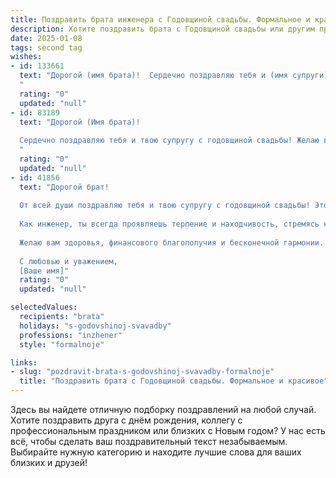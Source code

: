 ```yaml
---
title: Поздравить брата инженера с Годовщиной свадьбы. Формальное и красивое
description: Хотите поздравить брата с Годовщиной свадьбы или другим праздником? Наш ИИ создаст незабываемое поздравление, а вы обязательно выделитесь среди других.  
date: 2025-01-08
tags: second tag
wishes:
- id: 133661
  text: "Дорогой (имя брата)!  Сердечно поздравляю тебя и (имя супруги) с годовщиной свадьбы!  Желаю вам, как двум инженерам,  строить свою семейную жизнь с той же точностью, изобретательностью и прочность, с какими вы решаете сложнейшие технические задачи.  Пусть ваш союз будет крепким и надежным, а семейное счастье — бесконечным и гармоничным. С юбилеем!
  "
  rating: "0"
  updated: "null"
- id: 83189
  text: "Дорогой (Имя брата)!
  
  Сердечно поздравляю тебя и твою супругу с годовщиной свадьбы! Желаю вам, как говорится,  крепкой, как сталь, любви,  взаимопонимания и благополучия. Пусть ваш совместный путь будет таким же интересным и плодотворным, как и ваши инженерные проекты, а семейный очаг согревает теплом и уютом долгие годы.  Счастья вам и семейного благоденствия!
  "
  rating: "0"
  updated: "null"
- id: 41856
  text: "Дорогой брат!
  
  От всей души поздравляю тебя и твою супругу с годовщиной свадьбы! Этот день – прекрасный повод отметить годы, наполненные любовью, доверием и счастьем. Вы создали замечательную семью, и ваш уютный дом стал примером для многих.
  
  Как инженер, ты всегда проявляешь терпение и находчивость, стремясь к совершенству в каждой детали. Так же, как в своей профессии, ты вложил душу и усилия в ваш союз, и это приносит свои плоды. Пусть каждый новый день вашей совместной жизни будет таким же крепким, как строения, которые ты создаешь, и таким же светлым, как ваши мечты.
  
  Желаю вам здоровья, финансового благополучия и бесконечной гармонии. Пусть ваши сердца всегда будут полны счастья, а взгляды – надежды и поддержки друг для друга.
  
  С любовью и уважением,
  [Ваше имя]"
  rating: "0"
  updated: "null"

selectedValues:
  recipients: "brata"
  holidays: "s-godovshinoj-svavadby"
  professions: "inzhener"
  style: "formalnoje"

links:
- slug: "pozdravit-brata-s-godovshinoj-svavadby-formalnoje"
  title: "Поздравить брата с Годовщиной свадьбы. Формальное и красивое"
---
```


Здесь вы найдете отличную подборку поздравлений на любой случай.
Хотите поздравить друга с днём рождения, коллегу с профессиональным праздником или близких с Новым годом? У нас есть всё, чтобы сделать ваш поздравительный текст незабываемым. Выбирайте нужную категорию и находите лучшие слова для ваших близких и друзей!
